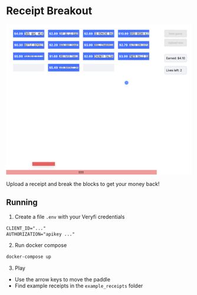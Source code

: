 # Receipt Breakout

![](./receipt-breakout-hero.png)

Upload a receipt and break the blocks to get your money back!

## Running

1. Create a file `.env` with your Veryfi credentials
```env
CLIENT_ID="..."
AUTHORIZATION="apikey ..."
```
2. Run docker compose
```bash
docker-compose up
```
3. Play

- Use the arrow keys to move the paddle
- Find example receipts in the `example_receipts` folder
